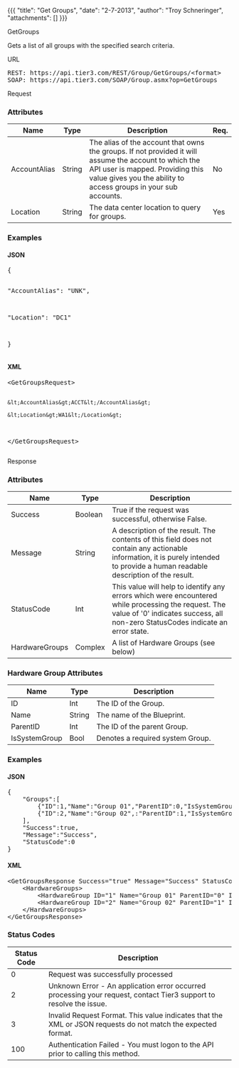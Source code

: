 {{{
  "title": "Get Groups",
  "date": "2-7-2013",
  "author": "Troy Schneringer",
  "attachments": []
}}}

GetGroups
<p>Gets a list of all groups with the specified search criteria.</p>
URL
<pre>REST: https://api.tier3.com/REST/Group/GetGroups/&lt;format&gt;<br />SOAP: https://api.tier3.com/SOAP/Group.asmx?op=GetGroups</pre> Request
<h3>Attributes</h3>
<table>
    <thead>
    <tr>
      <th>Name</th>
      <th>Type</th>
      <th>Description</th>
      <th>Req.</th>
    </tr>
  </thead>
  <tbody>
    <tr>
      <td>AccountAlias</td>
      <td>String</td>
      <td>The alias of the account that owns the groups. If not provided it will assume the account to which the API user is mapped. Providing this value gives you the ability to access groups in your sub accounts.</td>
      <td>No</td>
    </tr>
    <tr>
      <td>Location</td>
      <td>String</td>
      <td>The data center location to query for groups.</td>
      <td>Yes</td>
    </tr>
  </tbody>
</table>
<h3>Examples</h3>
<h4>JSON</h4>
<pre>{

  "AccountAlias": "UNK",

  "Location": "DC1"

}</pre>
<h4>XML</h4>
<pre>&lt;GetGroupsRequest&gt;

    &lt;AccountAlias&gt;ACCT&lt;/AccountAlias&gt;

    &lt;Location&gt;WA1&lt;/Location&gt;

&lt;/GetGroupsRequest&gt;</pre> Response
<h3>Attributes</h3>
<table>
  <thead>
  <tr>
    <th>Name</th>
    <th>Type</th>
    <th>Description</th>
  </tr>
</thead>
<tbody>
    <tr>
      <td>Success</td>
      <td>Boolean</td>
      <td>True if the request was successful, otherwise False.</td>
    </tr>
    <tr>
      <td>Message</td>
      <td>String</td>
      <td>A description of the result. The contents of this field does not contain any actionable information, it is purely intended to provide a human readable description of the result.</td>
    </tr>
    <tr>
      <td>StatusCode</td>
      <td>Int</td>
      <td>This value will help to identify any errors which were encountered while processing the request. The value of '0' indicates success, all non-zero StatusCodes indicate an error state.</td>
    </tr>
    <tr>
      <td>HardwareGroups</td>
      <td>Complex</td>
      <td>A list of Hardware Groups (see below)</td>
    </tr>
  </tbody>
</table>
<h3>Hardware Group Attributes</h3>
<table>
  <thead>
  <tr>
    <th>Name</th>
    <th>Type</th>
    <th>Description</th>
  </tr>
</thead>
<tbody>
    <tr>
      <td>ID</td>
      <td>Int</td>
      <td>The ID of the Group.</td>
    </tr>
    <tr>
      <td>Name</td>
      <td>String</td>
      <td>The name of the Blueprint.</td>
    </tr>
    <tr>
      <td>ParentID</td>
      <td>Int</td>
      <td>The ID of the parent Group.</td>
    </tr>
    <tr>
      <td>IsSystemGroup</td>
      <td>Bool</td>
      <td>Denotes a required system Group.</td>
    </tr>
  </tbody>
</table>
<h3>Examples</h3>
<h4>JSON</h4>
<pre>{<br />    "Groups":[<br />        {"ID":1,"Name":"Group 01","ParentID":0,"IsSystemGroup":true},<br />        {"ID":2,"Name":"Group 02",:"ParentID":1,"IsSystemGroup":false},<br />    ],<br />    "Success":true,<br />    "Message":"Success",<br />    "StatusCode":0<br />}</pre>
<h4>XML</h4>
<pre>&lt;GetGroupsResponse Success="true" Message="Success" StatusCode="0"&gt;<br />    &lt;HardwareGroups&gt;<br />        &lt;HardwareGroup ID="1" Name="Group 01" ParentID="0"&nbsp;IsSystemGroup="true" /&gt;<br />        &lt;HardwareGroup ID="2" Name="Group 02" ParentID="1"&nbsp;IsSystemGroup="false"/&gt;<br />    &lt;/HardwareGroups&gt;<br />&lt;/GetGroupsResponse&gt;</pre>
<h3>Status Codes</h3>
<table>
  <thead>
  <tr>
    <th>Status Code</th>
    <th>Description</th>
  </tr>
</thead>
<tbody>
    <tr>
      <td>0</td>
      <td>Request was successfully processed</td>
    </tr>
    <tr>
      <td>2</td>
      <td>Unknown Error - An application error occurred processing your request, contact Tier3 support to resolve the issue.</td>
    </tr>
    <tr>
      <td>3</td>
      <td>Invalid Request Format. This value indicates that the XML or JSON requests do not match the expected format.</td>
    </tr>
    <tr>
      <td>100</td>
      <td>Authentication Failed - You must logon to the API prior to calling this method.</td>
    </tr>
  </tbody>
</table>